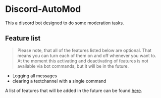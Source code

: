 # Discord-AutoMod
This a discord bot designed to do some moderation tasks.

## Feature list

> Please note, that all of the features listed below are optional. That means you can turn each of them on and off whenever you want to. At the moment this activating and deactivating of features is not available via bot commands, but it will be in the future.

  * Logging all messages
  * clearing a textchannel with a single command

A list of features that will be added in the future can be found [here](https://einfachirgendwer0815.github.io/Discord-AutoMod/PlannedFeatures).
